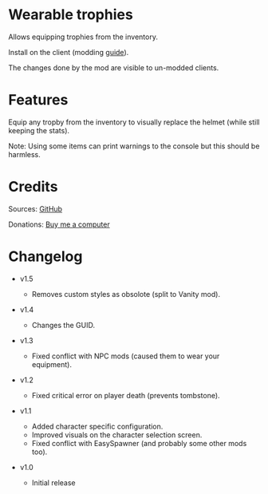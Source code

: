 # Wearable trophies

Allows equipping trophies from the inventory.

Install on the client (modding [guide](https://youtu.be/L9ljm2eKLrk)).

The changes done by the mod are visible to un-modded clients.

# Features

Equip any tropby from the inventory to visually replace the helmet (while still keeping the stats).

Note: Using some items can print warnings to the console but this should be harmless.

# Credits

Sources: [GitHub](https://github.com/JereKuusela/valheim-wearable_trophies)

Donations: [Buy me a computer](https://www.buymeacoffee.com/jerekuusela)

# Changelog

- v1.5
	- Removes custom styles as obsolote (split to Vanity mod).

- v1.4
	- Changes the GUID.

- v1.3
	- Fixed conflict with NPC mods (caused them to wear your equipment).

- v1.2
	- Fixed critical error on player death (prevents tombstone).

- v1.1
	- Added character specific configuration.
	- Improved visuals on the character selection screen.
	- Fixed conflict with EasySpawner (and probably some other mods too).

- v1.0
	- Initial release